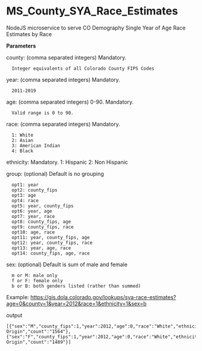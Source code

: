 # MS_County_SYA_Race_Estimates
NodeJS microservice to serve CO Demography Single Year of Age Race Estimates by Race


**Parameters**

county: (comma separated integers)  Mandatory.

      Integer equivalents of all Colorado County FIPS Codes

year: (comma separated integers)  Mandatory.

      2011-2019

age: (comma separated integers)  0-90. Mandatory.

      Valid range is 0 to 90.

race: (comma separated integers)  Mandatory.
  
      1: White
      2: Asian
      3: American Indian
      4: Black
      
ethnicity: Mandatory.
      1: Hispanic
      2: Non Hispanic

group: (optional)   Default is no grouping

      opt1: year
      opt2: county_fips
      opt3: age
      opt4: race
      opt5: year, county_fips
      opt6: year, age
      opt7: year, race
      opt8: county_fips, age
      opt9: county_fips, race
      opt10: age, race
      opt11: year, county_fips, age
      opt12: year, county_fips, race
      opt13: year, age, race
      opt14: county_fips, age, race

sex: (optional)   Default is sum of male and female

      m or M: male only
      f or F: female only
      b or B: both genders listed (rather than summed)
  
Example:
https://gis.dola.colorado.gov/lookups/sya-race-estimates?age=0&county=1&year=2012&race=1&ethnicity=1&sex=b

output
```
[{"sex":"M","county_fips":1,"year":2012,"age":0,"race":"White","ethnicity":"Hispanic Origin","count":"1564"},{"sex":"F","county_fips":1,"year":2012,"age":0,"race":"White","ethnicity":"Hispanic Origin","count":"1489"}]
```
